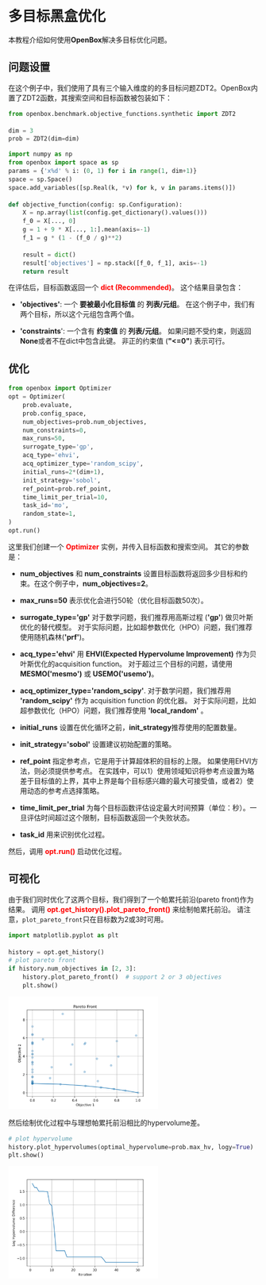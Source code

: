 # 多目标黑盒优化

本教程介绍如何使用**OpenBox**解决多目标优化问题。

## 问题设置

在这个例子中，我们使用了具有三个输入维度的的多目标问题ZDT2。OpenBox内置了ZDT2函数，其搜索空间和目标函数被包装如下：

```python
from openbox.benchmark.objective_functions.synthetic import ZDT2

dim = 3
prob = ZDT2(dim=dim)
```

```python
import numpy as np
from openbox import space as sp
params = {'x%d' % i: (0, 1) for i in range(1, dim+1)}
space = sp.Space()
space.add_variables([sp.Real(k, *v) for k, v in params.items()])

def objective_function(config: sp.Configuration):
    X = np.array(list(config.get_dictionary().values()))
    f_0 = X[..., 0]
    g = 1 + 9 * X[..., 1:].mean(axis=-1)
    f_1 = g * (1 - (f_0 / g)**2)

    result = dict()
    result['objectives'] = np.stack([f_0, f_1], axis=-1)
    return result
```

在评估后，目标函数返回一个 <font color=#FF0000>**dict (Recommended)**</font>。
这个结果目录包含：

+ **'objectives'**: 一个 **要被最小化目标值** 的 **列表/元组**。
在这个例子中，我们有两个目标，所以这个元组包含两个值。

+ **'constraints**': 一个含有 **约束值** 的 **列表/元组**。
  如果问题不受约束，则返回**None**或者不在dict中包含此键。
  非正的约束值 (**"<=0"**) 表示可行。


## 优化

```python
from openbox import Optimizer
opt = Optimizer(
    prob.evaluate,
    prob.config_space,
    num_objectives=prob.num_objectives,
    num_constraints=0,
    max_runs=50,
    surrogate_type='gp',
    acq_type='ehvi',
    acq_optimizer_type='random_scipy',
    initial_runs=2*(dim+1),
    init_strategy='sobol',
    ref_point=prob.ref_point,
    time_limit_per_trial=10,
    task_id='mo',
    random_state=1,
)
opt.run()
```

这里我们创建一个 <font color=#FF0000>**Optimizer**</font> 实例，并传入目标函数和搜索空间。
其它的参数是：

+ **num_objectives** 和 **num_constraints** 设置目标函数将返回多少目标和约束。在这个例子中，**num_objectives=2**。

+ **max_runs=50** 表示优化会进行50轮（优化目标函数50次）。

+ **surrogate_type='gp'** 对于数学问题，我们推荐用高斯过程 (**'gp'**) 做贝叶斯优化的替代模型。
对于实际问题，比如超参数优化（HPO）问题，我们推荐使用随机森林(**'prf'**)。

+ **acq_type='ehvi'** 用 **EHVI(Expected Hypervolume Improvement)** 作为贝叶斯优化的acquisition function。
对于超过三个目标的问题，请使用**MESMO('mesmo')** 或 **USEMO('usemo')**。

+ **acq_optimizer_type='random_scipy'**. 对于数学问题，我们推荐用 **'random_scipy'** 作为 acquisition function 的优化器。
  对于实际问题，比如超参数优化（HPO）问题，我们推荐使用 **'local_random'** 。

+ **initial_runs** 设置在优化循环之前，**init_strategy**推荐使用的配置数量。

+ **init_strategy='sobol'** 设置建议初始配置的策略。

+ **ref_point** 指定参考点，它是用于计算超体积的目标的上限。
  如果使用EHVI方法，则必须提供参考点。
  在实践中，可以1）使用领域知识将参考点设置为略差于目标值的上界，其中上界是每个目标感兴趣的最大可接受值，或者2）使用动态的参考点选择策略。
  
+ **time_limit_per_trial** 为每个目标函数评估设定最大时间预算（单位：秒）。一旦评估时间超过这个限制，目标函数返回一个失败状态。

+ **task_id** 用来识别优化过程。

然后，调用 <font color=#FF0000>**opt.run()**</font> 启动优化过程。

## 可视化

由于我们同时优化了这两个目标，我们得到了一个帕累托前沿(pareto front)作为结果。
调用 <font color=#FF0000>**opt.get_history().plot_pareto_front()**</font> 来绘制帕累托前沿。
请注意，`plot_pareto_front`只在目标数为2或3时可用。

```python
import matplotlib.pyplot as plt

history = opt.get_history()
# plot pareto front
if history.num_objectives in [2, 3]:
    history.plot_pareto_front()  # support 2 or 3 objectives
    plt.show()
```

<img src="../../imgs/plot_pareto_front_zdt2.png" width="60%" class="align-center">

然后绘制优化过程中与理想帕累托前沿相比的hypervolume差。

```python
# plot hypervolume
history.plot_hypervolumes(optimal_hypervolume=prob.max_hv, logy=True)
plt.show()
```

<img src="../../imgs/plot_hypervolume_zdt2.png" width="60%" class="align-center">
